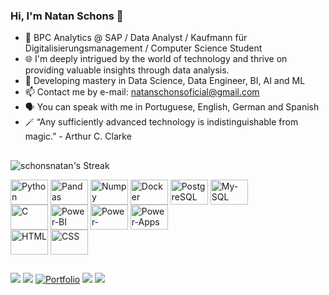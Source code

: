 ### Hi, I'm Natan Schons 👋


- 🔭 BPC Analytics @ SAP / Data Analyst / Kaufmann für Digitalisierungsmanagement / Computer Science Student
- 🌐 I'm deeply intrigued by the world of technology and thrive on providing valuable insights through data analysis.
- 📖 Developing mastery in Data Science, Data Engineer, BI, AI and ML
- 📫 Contact me by e-mail: natanschonsoficial@gmail.com
- 🗣️ You can speak with me in Portuguese, English, German and Spanish
- 🪄 “Any sufficiently advanced technology is indistinguishable from magic.” - Arthur C. Clarke


##
![schonsnatan's Streak](https://github-readme-streak-stats.herokuapp.com/?user=schonsnatan&theme=dracula&hide_border=false)

<div style="display: inline-block;">
  <img align="center" alt="Python" height="40" width="60" src="https://img.shields.io/badge/python-3670A0?style=for-the-badge&logo=python&logoColor=ffdd54">
  <img align="center" alt="Pandas" height="40" width="60" src="https://img.shields.io/badge/pandas-%23150458.svg?style=for-the-badge&logo=pandas&logoColor=white">
  <img align="center" alt="Numpy" height="40" width="60" src="https://img.shields.io/badge/numpy-%23013243.svg?style=for-the-badge&logo=numpy&logoColor=white">
  <img align="center" alt="Docker" height="40" width="60" src="https://img.shields.io/badge/docker-%230db7ed.svg?style=for-the-badge&logo=docker&logoColor=white">
  <img align="center" alt="PostgreSQL" height="40" width="60" src="https://img.shields.io/badge/PostgreSQL-%23316192.svg?style=for-the-badge&logo=postgresql&logoColor=white">
  <img align="center" alt="My-SQL" height="40" width="60" src="https://img.shields.io/badge/mysql-%2300f.svg?style=for-the-badge&logo=mysql&logoColor=white">
  <br>
  <img align="center" alt="C" height="40" width="60" src="https://img.shields.io/badge/c-%2300599C.svg?style=for-the-badge&logo=c&logoColor=white">
  <img align="center" alt="Power-BI" height="40" width="60" src="https://img.shields.io/badge/power_bi-F2C811?style=for-the-badge&logo=powerbi&logoColor=black">
  <img align="center" alt="Power-Automate" height="40" width="60" src="https://img.shields.io/badge/PowerShell-%235391FE.svg?style=for-the-badge&logo=powershell&logoColor=white">
  <img align="center" alt="Power-Apps" height="40" width="60" src="https://img.shields.io/badge/windows_terminal-%234D4D4D.svg?style=for-the-badge&logo=windows-terminal&logoColor=white">
  <br>
  <img align="center" alt="HTML" height="40" width="60" src="https://img.shields.io/badge/html5-%23E34F26.svg?style=for-the-badge&logo=html5&logoColor=white">
  <img align="center" alt="CSS" height="40" width="60" src="https://img.shields.io/badge/css3-%231572B6.svg?style=for-the-badge&logo=css3&logoColor=white">
</div>





 ##
 
<div> 
  <a href = "mailto:natanschonsoficial@gmail.com"><img src="https://img.shields.io/badge/-Gmail-%23333?style=for-the-badge&logo=gmail&logoColor=white" target="_blank"></a>
  <a href="https://www.linkedin.com/in/natanschons/" target="_blank"><img src="https://img.shields.io/badge/-LinkedIn-%230077B5?style=for-the-badge&logo=linkedin&logoColor=white" target="_blank"></a>
  <a href="https://www.datascienceportfol.io/natanschons" target="_blank"><img src="https://img.shields.io/badge/Portfolio-FF5722?style=for-the-badge&logo=todoist&logoColor=white" alt="Portfolio"></a>
  <a href="https://www.hackerrank.com/schonsnatan?hr_r=1" target="_blank"><img src="https://img.shields.io/badge/-Hackerrank-2EC866?style=for-the-badge&logo=HackerRank&logoColor=white" target="_blank"></a>
  <a href="https://leetcode.com/natanschons/" target="_blank"><img src="https://img.shields.io/badge/LeetCode-000000?style=for-the-badge&logo=LeetCode&logoColor=#d16c06" target="_blank"></a>
</div>

